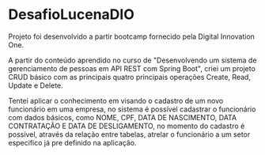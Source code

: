 # DesafioLucenaDIO

Projeto foi desenvolvido a partir bootcamp fornecido pela Digital Innovation One. 

A partir do conteúdo aprendido no curso de "Desenvolvendo um sistema de gerenciamento de pessoas em API REST com Spring Boot", criei um projeto CRUD básico com as principais quatro principais operações Create, Read, Update e Delete.

Tentei aplicar o conhecimento em visando o cadastro de um novo funcionário em uma empresa, no sistema é possível cadastrar o funcionário com dados básicos, como NOME, CPF, DATA DE NASCIMENTO, DATA CONTRATAÇÃO E DATA DE DESLIGAMENTO, no momento do cadastro é possível, através da relação entre tabelas, atrelar o funcionário a um setor especifico já pre definido na aplicação.

